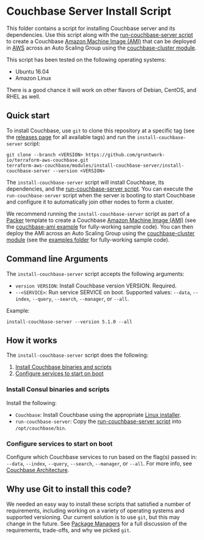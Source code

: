 # Couchbase Server Install Script

This folder contains a script for installing Couchbase server and its dependencies. Use this script along with the
[run-couchbase-server script](https://github.com/gruntwork-io/terraform-aws-couchbase/tree/master/modules/run-consul) 
to create a Couchbase [Amazon Machine Image 
(AMI)](http://docs.aws.amazon.com/AWSEC2/latest/UserGuide/AMIs.html) that can be deployed in 
[AWS](https://aws.amazon.com/) across an Auto Scaling Group using the [couchbase-cluster 
module](https://github.com/gruntwork-io/terraform-aws-couchbase/tree/master/modules/couchbase-cluster).

This script has been tested on the following operating systems:

* Ubuntu 16.04
* Amazon Linux

There is a good chance it will work on other flavors of Debian, CentOS, and RHEL as well.



## Quick start

To install Couchbase, use `git` to clone this repository at a specific tag (see the [releases 
page](https://github.com/gruntwork-io/terraform-aws-couchbase/releases) for all available tags) and run the 
`install-couchbase-server` script:

```
git clone --branch <VERSION> https://github.com/gruntwork-io/terraform-aws-couchbase.git
terraform-aws-couchbase/modules/install-couchbase-server/install-couchbase-server --version <VERSION>
```

The `install-couchbase-server` script will install Couchbase, its dependencies, and the [run-couchbase-server 
script](https://github.com/gruntwork-io/terraform-aws-couchbase/tree/master/modules/run-couchbase-server).
You can execute the `run-couchbase-server` script when the server is booting to start Couchbase and configure it to 
automatically join other nodes to form a cluster.

We recommend running the `install-couchbase-server` script as part of a [Packer](https://www.packer.io/) template to 
create a Couchbase [Amazon Machine Image (AMI)](http://docs.aws.amazon.com/AWSEC2/latest/UserGuide/AMIs.html) (see the 
[couchbase-ami example](https://github.com/gruntwork-io/terraform-aws-couchbase/tree/master/examples/couchbase-ami) for 
fully-working sample code). You can then deploy the AMI across an Auto Scaling Group using the [couchbase-cluster 
module](https://github.com/gruntwork-io/terraform-aws-couchbase/tree/master/modules/couchbase-cluster) (see the 
[examples folder](https://github.com/gruntwork-io/terraform-aws-couchbase/tree/master/examples) for fully-working 
sample code).




## Command line Arguments

The `install-couchbase-server` script accepts the following arguments:

* `version VERSION`: Install Couchbase version VERSION. Required. 
* `--<SERVICE>`: Run service SERVICE on boot. Supported values: `--data`, `--index`, `--query`, `--search`, 
  `--manager`, or `--all`.


Example:

```
install-couchbase-server --version 5.1.0 --all
```



## How it works

The `install-couchbase-server` script does the following:

1. [Install Couchbase binaries and scripts](#install-couchbase-binaries-and-scripts)
1. [Configure services to start on boot](#configure-services-to-start-on-boot)


### Install Consul binaries and scripts

Install the following:

* `Couchbase`: Install Couchbase using the appropriate [Linux 
  installer](https://developer.couchbase.com/documentation/server/5.1/install/install-linux.html). 
* `run-couchbase-server`: Copy the [run-couchbase-server 
  script](https://github.com/gruntwork-io/terraform-aws-couchbase/tree/master/modules/run-couchbase-server) into 
  `/opt/couchbase/bin`. 


### Configure services to start on boot

Configure which Couchbase services to run based on the flag(s) passed in: `--data`, `--index`, `--query`, `--search`, 
`--manager`, or `--all`. For more info, see [Couchbase 
Architecture](https://developer.couchbase.com/documentation/server/5.1/architecture/architecture-intro.html).




## Why use Git to install this code?

We needed an easy way to install these scripts that satisfied a number of requirements, including working on a variety 
of operating systems and supported versioning. Our current solution is to use `git`, but this may change in the future.
See [Package Managers](https://github.com/gruntwork-io/terraform-aws-couchbase/tree/master/_docs/package-managers.md) 
for a full discussion of the requirements, trade-offs, and why we picked `git`.

